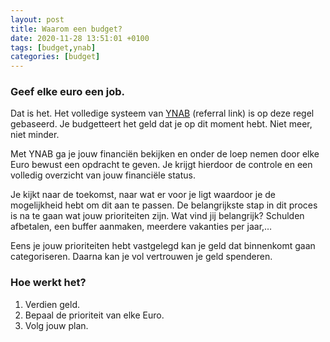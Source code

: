```yaml
---
layout: post
title: Waarom een budget?
date: 2020-11-28 13:51:01 +0100
tags: [budget,ynab]
categories: [budget]
---
```

### Geef elke euro een job.
Dat is het. Het volledige systeem van [YNAB][YNAB] (referral link) is op deze regel gebaseerd. Je budgetteert het geld dat je op dit moment hebt. Niet meer, niet minder.
<!--more-->

Met YNAB ga je jouw financiën bekijken en onder de loep nemen door elke Euro bewust een opdracht te geven. Je krijgt hierdoor de controle en een volledig overzicht van jouw financiële status.

Je kijkt naar de toekomst, naar wat er voor je ligt waardoor je de mogelijkheid hebt om dit aan te passen. De belangrijkste stap in dit proces is na te gaan wat jouw prioriteiten zijn. Wat vind jij belangrijk? Schulden afbetalen, een buffer aanmaken, meerdere vakanties per jaar,…

Eens je jouw prioriteiten hebt vastgelegd kan je geld dat binnenkomt gaan categoriseren. Daarna kan je vol vertrouwen je geld spenderen.

### Hoe werkt het?
1. Verdien geld.
2. Bepaal de prioriteit van elke Euro.
3. Volg jouw plan.

[YNAB]: https://ynab.com/referral/?ref=nK4-awM84GDPqxy7&utm_source=customer_referral